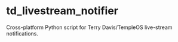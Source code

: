 # td_livestream_notifier
Cross-platform Python script for Terry Davis/TempleOS live-stream notifications.
